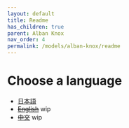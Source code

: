 ```yaml
---
layout: default
title: Readme
has_children: true
parent: Alban Knox
nav_order: 4
permalink: /models/alban-knox/readme
---
```


# Choose a language
- [日本語](readme-jp.md)
- ~~[English](readme-en.md)~~ wip
- ~~[中文](readme-cn.md)~~ wip
